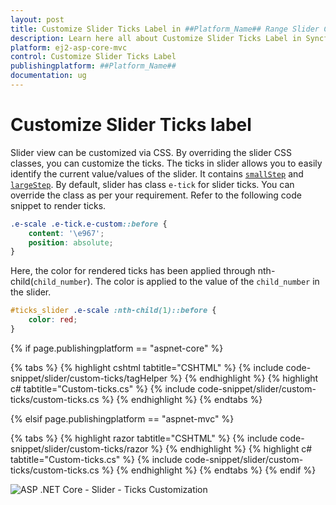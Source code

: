 ```yaml
---
layout: post
title: Customize Slider Ticks Label in ##Platform_Name## Range Slider Control
description: Learn here all about Customize Slider Ticks Label in Syncfusion ##Platform_Name## Range Slider control of Syncfusion Essential JS 2 and more.
platform: ej2-asp-core-mvc
control: Customize Slider Ticks Label
publishingplatform: ##Platform_Name##
documentation: ug
---
```


# Customize Slider Ticks label

Slider view can be customized via CSS. By overriding the slider CSS classes, you can customize the ticks. The ticks in slider allows you to easily identify the current value/values of the slider. It contains [`smallStep`](https://ej2.syncfusion.com/documentation/slider/api-ticksData.html?lang=typescript#smallstep) and [`largeStep`](https://ej2.syncfusion.com/documentation/slider/api-ticksData.html?lang=typescript#largestep). By default, slider has class `e-tick` for slider ticks. You can override the class as per your requirement. Refer to the following code snippet to render ticks.

```css
.e-scale .e-tick.e-custom::before {
    content: '\e967';
    position: absolute;
}
```

Here, the color for rendered ticks has been applied through nth-child(`child_number`). The color is applied to the value of the `child_number` in the slider.

```css
#ticks_slider .e-scale :nth-child(1)::before {
    color: red;
}
```

{% if page.publishingplatform == "aspnet-core" %}

{% tabs %}
{% highlight cshtml tabtitle="CSHTML" %}
{% include code-snippet/slider/custom-ticks/tagHelper %}
{% endhighlight %}
{% highlight c# tabtitle="Custom-ticks.cs" %}
{% include code-snippet/slider/custom-ticks/custom-ticks.cs %}
{% endhighlight %}
{% endtabs %}

{% elsif page.publishingplatform == "aspnet-mvc" %}

{% tabs %}
{% highlight razor tabtitle="CSHTML" %}
{% include code-snippet/slider/custom-ticks/razor %}
{% endhighlight %}
{% highlight c# tabtitle="Custom-ticks.cs" %}
{% include code-snippet/slider/custom-ticks/custom-ticks.cs %}
{% endhighlight %}
{% endtabs %}
{% endif %}



![ASP .NET Core - Slider - Ticks Customization](../images/ticks-customization.png)